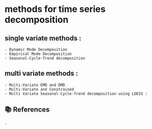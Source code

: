 # methods for time series decomposition  

## single variate methods : 
    - Dynamic Mode Decomposition
    - Empirical Mode Decomposition
    - Seasonal-Cycle-Trend decomposition

## multi variate methods :
    - Multi-Variate EMD and DMD
    - Multi-Variate and Constrained 
    - Multi Variate Seasonal-Cycle-Trend decomposition using LOESS :

## 📚 References

    - 